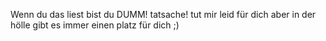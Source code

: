 Wenn du das liest bist du DUMM!
tatsache!
tut mir leid für dich aber in der hölle gibt es immer einen platz für dich ;)
